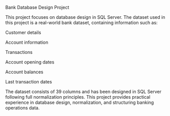 Bank Database Design Project

This project focuses on database design in SQL Server. The dataset used in this project is a real-world bank dataset, containing information such as:

Customer details

Account information

Transactions

Account opening dates

Account balances

Last transaction dates

The dataset consists of 39 columns and has been designed in SQL Server following full normalization principles. This project provides practical experience in database design, normalization, and structuring banking operations data.
